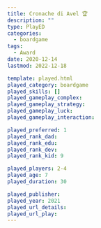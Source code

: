 ```yaml
---
title: Cronache di Avel 🏆
description: ""
type: PlayED
categories:
  - boardgame
tags:
  - Award
date: 2020-12-14
lastmod: 2022-12-18

template: played.html
played_category: boardgame
played_skills: []
played_gameplay_complex: 
played_gameplay_strategy: 
played_gameplay_luck: 
played_gameplay_interaction: 

played_preferred: 1
played_rank_dad: 
played_rank_edu: 
played_rank_dev: 
played_rank_kid: 9

played_players: 2-4
played_age: 7
played_duration: 30

played_publisher: 
played_year: 2021
played_url_details: 
played_url_play: 
---
```

